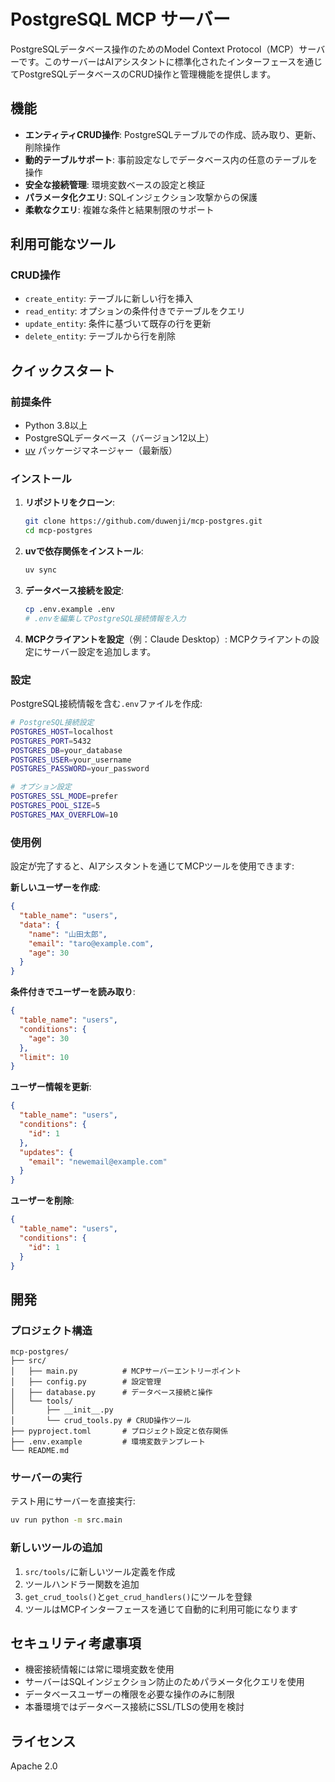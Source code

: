# PostgreSQL MCP サーバー

PostgreSQLデータベース操作のためのModel Context Protocol（MCP）サーバーです。このサーバーはAIアシスタントに標準化されたインターフェースを通じてPostgreSQLデータベースのCRUD操作と管理機能を提供します。

## 機能

- **エンティティCRUD操作**: PostgreSQLテーブルでの作成、読み取り、更新、削除操作
- **動的テーブルサポート**: 事前設定なしでデータベース内の任意のテーブルを操作
- **安全な接続管理**: 環境変数ベースの設定と検証
- **パラメータ化クエリ**: SQLインジェクション攻撃からの保護
- **柔軟なクエリ**: 複雑な条件と結果制限のサポート

## 利用可能なツール

### CRUD操作
- `create_entity`: テーブルに新しい行を挿入
- `read_entity`: オプションの条件付きでテーブルをクエリ
- `update_entity`: 条件に基づいて既存の行を更新
- `delete_entity`: テーブルから行を削除

## クイックスタート

### 前提条件

- Python 3.8以上
- PostgreSQLデータベース（バージョン12以上）
- [uv](https://github.com/astral-sh/uv) パッケージマネージャー（最新版）

### インストール

1. **リポジトリをクローン**:
   ```bash
   git clone https://github.com/duwenji/mcp-postgres.git
   cd mcp-postgres
   ```

2. **uvで依存関係をインストール**:
   ```bash
   uv sync
   ```

3. **データベース接続を設定**:
   ```bash
   cp .env.example .env
   # .envを編集してPostgreSQL接続情報を入力
   ```

4. **MCPクライアントを設定**（例：Claude Desktop）:
   MCPクライアントの設定にサーバー設定を追加します。

### 設定

PostgreSQL接続情報を含む`.env`ファイルを作成:

```bash
# PostgreSQL接続設定
POSTGRES_HOST=localhost
POSTGRES_PORT=5432
POSTGRES_DB=your_database
POSTGRES_USER=your_username
POSTGRES_PASSWORD=your_password

# オプション設定
POSTGRES_SSL_MODE=prefer
POSTGRES_POOL_SIZE=5
POSTGRES_MAX_OVERFLOW=10
```

### 使用例

設定が完了すると、AIアシスタントを通じてMCPツールを使用できます:

**新しいユーザーを作成**:
```json
{
  "table_name": "users",
  "data": {
    "name": "山田太郎",
    "email": "taro@example.com",
    "age": 30
  }
}
```

**条件付きでユーザーを読み取り**:
```json
{
  "table_name": "users",
  "conditions": {
    "age": 30
  },
  "limit": 10
}
```

**ユーザー情報を更新**:
```json
{
  "table_name": "users",
  "conditions": {
    "id": 1
  },
  "updates": {
    "email": "newemail@example.com"
  }
}
```

**ユーザーを削除**:
```json
{
  "table_name": "users",
  "conditions": {
    "id": 1
  }
}
```

## 開発

### プロジェクト構造

```
mcp-postgres/
├── src/
│   ├── main.py          # MCPサーバーエントリーポイント
│   ├── config.py        # 設定管理
│   ├── database.py      # データベース接続と操作
│   └── tools/
│       ├── __init__.py
│       └── crud_tools.py # CRUD操作ツール
├── pyproject.toml       # プロジェクト設定と依存関係
├── .env.example         # 環境変数テンプレート
└── README.md
```

### サーバーの実行

テスト用にサーバーを直接実行:

```bash
uv run python -m src.main
```

### 新しいツールの追加

1. `src/tools/`に新しいツール定義を作成
2. ツールハンドラー関数を追加
3. `get_crud_tools()`と`get_crud_handlers()`にツールを登録
4. ツールはMCPインターフェースを通じて自動的に利用可能になります

## セキュリティ考慮事項

- 機密接続情報には常に環境変数を使用
- サーバーはSQLインジェクション防止のためパラメータ化クエリを使用
- データベースユーザーの権限を必要な操作のみに制限
- 本番環境ではデータベース接続にSSL/TLSの使用を検討

## ライセンス

Apache 2.0
